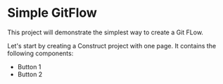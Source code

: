 # Simple GitFlow 

This project will demonstrate the simplest way to create a Git FLow.

Let's start by creating a Construct project with one page. It contains the following components:
* Button 1
* Button 2

